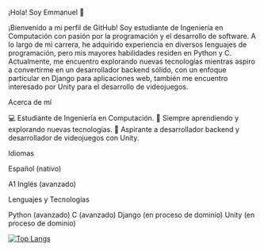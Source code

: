 ¡Hola! Soy Emmanuel 👋

¡Bienvenido a mi perfil de GitHub! Soy estudiante de Ingeniería en Computación con pasión por la programación y el desarrollo de software. A lo largo de mi carrera, he adquirido experiencia en diversos lenguajes de programación, pero mis mayores habilidades residen en Python y C. Actualmente, me encuentro explorando nuevas tecnologías mientras aspiro a convertirme en un desarrollador backend sólido, con un enfoque particular en Django para aplicaciones web, también me encuentro interesado por Unity para el desarrollo de videojuegos.

Acerca de mí

💻 Estudiante de Ingeniería en Computación.
🌱 Siempre aprendiendo y explorando nuevas tecnologías.
🔭 Aspirante a desarrollador backend y desarrollador de videojuegos con Unity.


Idiomas

Español (nativo)

A1 Inglés (avanzado)

Lenguajes y Tecnologías

Python (avanzado)
C (avanzado)
Django (en proceso de dominio)
Unity (en proceso de dominio)


[![Top Langs](https://github-readme-stats.vercel.app/api/top-langs/?username=trexpapu&theme=transparent)](https://github.com/anuraghazra/github-readme-stats)

